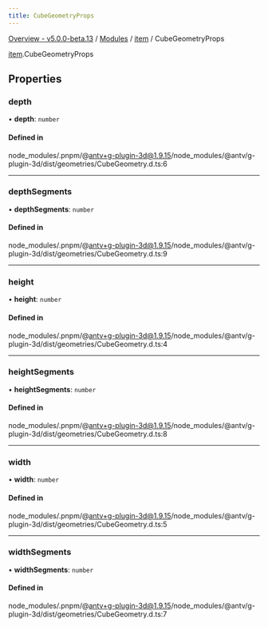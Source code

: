```yaml
---
title: CubeGeometryProps
---
```


[Overview - v5.0.0-beta.13](../../README.en.md) / [Modules](../../modules.en.md) / [item](../../modules/item.en.md) / CubeGeometryProps

[item](../../modules/item.en.md).CubeGeometryProps

## Properties

### depth

• **depth**: `number`

#### Defined in

node_modules/.pnpm/@antv+g-plugin-3d@1.9.15/node_modules/@antv/g-plugin-3d/dist/geometries/CubeGeometry.d.ts:6

---

### depthSegments

• **depthSegments**: `number`

#### Defined in

node_modules/.pnpm/@antv+g-plugin-3d@1.9.15/node_modules/@antv/g-plugin-3d/dist/geometries/CubeGeometry.d.ts:9

---

### height

• **height**: `number`

#### Defined in

node_modules/.pnpm/@antv+g-plugin-3d@1.9.15/node_modules/@antv/g-plugin-3d/dist/geometries/CubeGeometry.d.ts:4

---

### heightSegments

• **heightSegments**: `number`

#### Defined in

node_modules/.pnpm/@antv+g-plugin-3d@1.9.15/node_modules/@antv/g-plugin-3d/dist/geometries/CubeGeometry.d.ts:8

---

### width

• **width**: `number`

#### Defined in

node_modules/.pnpm/@antv+g-plugin-3d@1.9.15/node_modules/@antv/g-plugin-3d/dist/geometries/CubeGeometry.d.ts:5

---

### widthSegments

• **widthSegments**: `number`

#### Defined in

node_modules/.pnpm/@antv+g-plugin-3d@1.9.15/node_modules/@antv/g-plugin-3d/dist/geometries/CubeGeometry.d.ts:7
